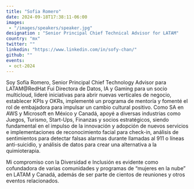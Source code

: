 ```yaml
---
title: "Sofia Romero"
date: 2024-09-18T17:38:11-06:00
images: 
 - "/images/speakers/speaker.jpg"
designation : "Senior Principal Chief Technical Advisor for LATAM"
country: "mx"
twitter: ""
linkedin: "https://www.linkedin.com/in/sofy-chan/"
github: ""
events: 
 - oct-2024
---
```


Soy Sofía Romero, Senior Principal Chief Technology Advisor para LATAM@RedHat
Fui Directora de Datos, IA y Gaming para un socio multicloud, lideré iniciativas para abrir nuevas verticales de negocio, establecer KPIs y OKRs, implementé un programa de mentoría y fomenté el rol de embajadora para impulsar un cambio cultural positivo. Como SA en AWS y Microsoft en México y Canadá, apoyé a diversas industrias como Juegos, Turismo, Start-Ups, Finanzas y socios estratégicos, siendo fundamental en el impulso de la innovación y adopción de nuevos servicios e implementaciones de reconocimiento facial para check-in, análisis de sentimientos para detectar falsas alarmas durante llamadas al 911 o líneas anti-suicidio, y análisis de datos para crear una alternativa a la quimioterapia.

Mi compromiso con la Diversidad e Inclusión es evidente como cofundadora de varias comunidades y programas de “mujeres en la nube” en LATAM y Canadá, además de ser parte de cientos de reuniones y otros eventos relacionados.

